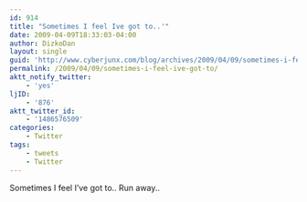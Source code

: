 ```yaml
---
id: 914
title: "Sometimes I feel Ive got to..'"
date: 2009-04-09T18:33:03-04:00
author: DizkoDan
layout: single
guid: 'http://www.cyberjunx.com/blog/archives/2009/04/09/sometimes-i-feel-ive-got-to/'
permalink: /2009/04/09/sometimes-i-feel-ive-got-to/
aktt_notify_twitter:
    - 'yes'
ljID:
    - '876'
aktt_twitter_id:
    - '1486576509'
categories:
    - Twitter
tags:
    - tweets
    - Twitter
---
```


Sometimes I feel I’ve got to.. Run away..